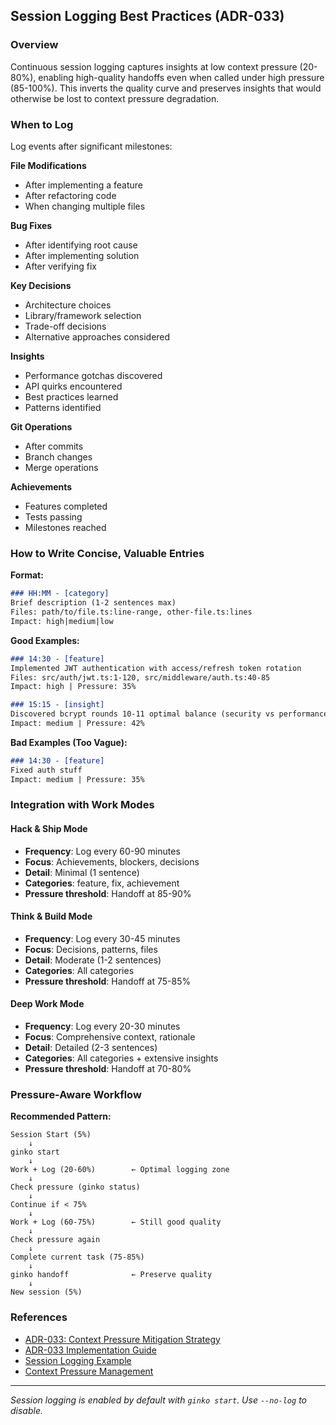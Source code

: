 

## Session Logging Best Practices (ADR-033)

### Overview

Continuous session logging captures insights at low context pressure (20-80%), enabling high-quality handoffs even when called under high pressure (85-100%). This inverts the quality curve and preserves insights that would otherwise be lost to context pressure degradation.

### When to Log

Log events after significant milestones:

**File Modifications**
- After implementing a feature
- After refactoring code
- When changing multiple files

**Bug Fixes**
- After identifying root cause
- After implementing solution
- After verifying fix

**Key Decisions**
- Architecture choices
- Library/framework selection
- Trade-off decisions
- Alternative approaches considered

**Insights**
- Performance gotchas discovered
- API quirks encountered
- Best practices learned
- Patterns identified

**Git Operations**
- After commits
- Branch changes
- Merge operations

**Achievements**
- Features completed
- Tests passing
- Milestones reached

### How to Write Concise, Valuable Entries

**Format:**
```markdown
### HH:MM - [category]
Brief description (1-2 sentences max)
Files: path/to/file.ts:line-range, other-file.ts:lines
Impact: high|medium|low
```

**Good Examples:**

```markdown
### 14:30 - [feature]
Implemented JWT authentication with access/refresh token rotation
Files: src/auth/jwt.ts:1-120, src/middleware/auth.ts:40-85
Impact: high | Pressure: 35%
```

```markdown
### 15:15 - [insight]
Discovered bcrypt rounds 10-11 optimal balance (security vs performance)
Impact: medium | Pressure: 42%
```

**Bad Examples (Too Vague):**

```markdown
### 14:30 - [feature]
Fixed auth stuff
Impact: medium | Pressure: 35%
```

### Integration with Work Modes

#### Hack & Ship Mode
- **Frequency**: Log every 60-90 minutes
- **Focus**: Achievements, blockers, decisions
- **Detail**: Minimal (1 sentence)
- **Categories**: feature, fix, achievement
- **Pressure threshold**: Handoff at 85-90%

#### Think & Build Mode
- **Frequency**: Log every 30-45 minutes
- **Focus**: Decisions, patterns, files
- **Detail**: Moderate (1-2 sentences)
- **Categories**: All categories
- **Pressure threshold**: Handoff at 75-85%

#### Deep Work Mode
- **Frequency**: Log every 20-30 minutes
- **Focus**: Comprehensive context, rationale
- **Detail**: Detailed (2-3 sentences)
- **Categories**: All categories + extensive insights
- **Pressure threshold**: Handoff at 70-80%

### Pressure-Aware Workflow

**Recommended Pattern:**

```
Session Start (5%)
    ↓
ginko start
    ↓
Work + Log (20-60%)        ← Optimal logging zone
    ↓
Check pressure (ginko status)
    ↓
Continue if < 75%
    ↓
Work + Log (60-75%)        ← Still good quality
    ↓
Check pressure again
    ↓
Complete current task (75-85%)
    ↓
ginko handoff              ← Preserve quality
    ↓
New session (5%)
```

### References

- [ADR-033: Context Pressure Mitigation Strategy](docs/adr/ADR-033-context-pressure-mitigation-strategy.md)
- [ADR-033 Implementation Guide](docs/adr/ADR-033-implementation-guide.md)
- [Session Logging Example](docs/examples/session-logging-example.md)
- [Context Pressure Management](docs/context-pressure-management.md)

---

*Session logging is enabled by default with `ginko start`. Use `--no-log` to disable.*
